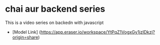 # chai aur backend series

This is a video series on backedn with javascript

- [Model Link] (https://app.eraser.io/workspace/YtPqZ1VogxGy1jzIDkzj?origin=share)
